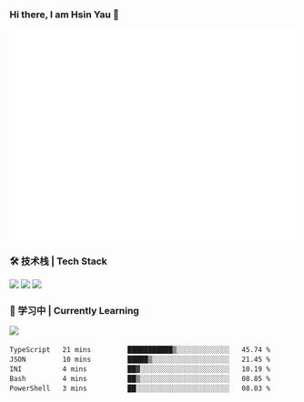 ### Hi there, I am Hsin Yau 👋 
![Metrics](./github-metrics.svg)

### 🛠 技术栈 | Tech Stack
![](https://skillicons.dev/icons?i=html,css,js,ts,sass,jquery,bootstrap,vue&theme=light) 
![](https://skillicons.dev/icons?i=vite,nuxtjs,webpack,tailwindcss,windicss,nodejs,express,markdown&theme=light)
![](https://skillicons.dev/icons?i=mysql,mongodb,git,pug,vscode,idea,ps,figma&theme=light)

### 📖 学习中 | Currently Learning

![](https://skillicons.dev/icons?i=react,nextjs,svelte,nestjs,nginx,docker,rollupjs&theme=light)

<!--START_SECTION:waka-->

```txt
TypeScript   21 mins         ███████████▒░░░░░░░░░░░░░   45.74 %
JSON         10 mins         █████▒░░░░░░░░░░░░░░░░░░░   21.45 %
INI          4 mins          ██▓░░░░░░░░░░░░░░░░░░░░░░   10.19 %
Bash         4 mins          ██▒░░░░░░░░░░░░░░░░░░░░░░   08.85 %
PowerShell   3 mins          ██░░░░░░░░░░░░░░░░░░░░░░░   08.03 %
```

<!--END_SECTION:waka-->
